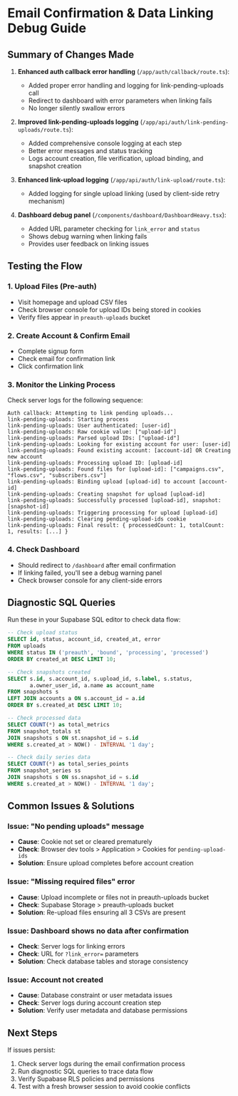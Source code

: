 # Email Confirmation & Data Linking Debug Guide

## Summary of Changes Made

1. **Enhanced auth callback error handling** (`/app/auth/callback/route.ts`):
   - Added proper error handling and logging for link-pending-uploads call
   - Redirect to dashboard with error parameters when linking fails
   - No longer silently swallow errors

2. **Improved link-pending-uploads logging** (`/app/api/auth/link-pending-uploads/route.ts`):
   - Added comprehensive console logging at each step
   - Better error messages and status tracking
   - Logs account creation, file verification, upload binding, and snapshot creation

3. **Enhanced link-upload logging** (`/app/api/auth/link-upload/route.ts`):
   - Added logging for single upload linking (used by client-side retry mechanism)

4. **Dashboard debug panel** (`/components/dashboard/DashboardHeavy.tsx`):
   - Added URL parameter checking for `link_error` and `status`
   - Shows debug warning when linking fails
   - Provides user feedback on linking issues

## Testing the Flow

### 1. Upload Files (Pre-auth)
- Visit homepage and upload CSV files
- Check browser console for upload IDs being stored in cookies
- Verify files appear in `preauth-uploads` bucket

### 2. Create Account & Confirm Email
- Complete signup form
- Check email for confirmation link
- Click confirmation link

### 3. Monitor the Linking Process
Check server logs for the following sequence:

```
Auth callback: Attempting to link pending uploads...
link-pending-uploads: Starting process
link-pending-uploads: User authenticated: [user-id]
link-pending-uploads: Raw cookie value: ["upload-id"]
link-pending-uploads: Parsed upload IDs: ["upload-id"]
link-pending-uploads: Looking for existing account for user: [user-id]
link-pending-uploads: Found existing account: [account-id] OR Creating new account
link-pending-uploads: Processing upload ID: [upload-id]
link-pending-uploads: Found files for [upload-id]: ["campaigns.csv", "flows.csv", "subscribers.csv"]
link-pending-uploads: Binding upload [upload-id] to account [account-id]
link-pending-uploads: Creating snapshot for upload [upload-id]
link-pending-uploads: Successfully processed [upload-id], snapshot: [snapshot-id]
link-pending-uploads: Triggering processing for upload [upload-id]
link-pending-uploads: Clearing pending-upload-ids cookie
link-pending-uploads: Final result: { processedCount: 1, totalCount: 1, results: [...] }
```

### 4. Check Dashboard
- Should redirect to `/dashboard` after email confirmation
- If linking failed, you'll see a debug warning panel
- Check browser console for any client-side errors

## Diagnostic SQL Queries

Run these in your Supabase SQL editor to check data flow:

```sql
-- Check upload status
SELECT id, status, account_id, created_at, error 
FROM uploads 
WHERE status IN ('preauth', 'bound', 'processing', 'processed')
ORDER BY created_at DESC LIMIT 10;

-- Check snapshots created
SELECT s.id, s.account_id, s.upload_id, s.label, s.status, 
       a.owner_user_id, a.name as account_name
FROM snapshots s
LEFT JOIN accounts a ON s.account_id = a.id
ORDER BY s.created_at DESC LIMIT 10;

-- Check processed data
SELECT COUNT(*) as total_metrics
FROM snapshot_totals st
JOIN snapshots s ON st.snapshot_id = s.id
WHERE s.created_at > NOW() - INTERVAL '1 day';

-- Check daily series data
SELECT COUNT(*) as total_series_points
FROM snapshot_series ss
JOIN snapshots s ON ss.snapshot_id = s.id
WHERE s.created_at > NOW() - INTERVAL '1 day';
```

## Common Issues & Solutions

### Issue: "No pending uploads" message
- **Cause**: Cookie not set or cleared prematurely
- **Check**: Browser dev tools > Application > Cookies for `pending-upload-ids`
- **Solution**: Ensure upload completes before account creation

### Issue: "Missing required files" error
- **Cause**: Upload incomplete or files not in preauth-uploads bucket
- **Check**: Supabase Storage > preauth-uploads bucket
- **Solution**: Re-upload files ensuring all 3 CSVs are present

### Issue: Dashboard shows no data after confirmation
- **Check**: Server logs for linking errors
- **Check**: URL for `?link_error=` parameters
- **Solution**: Check database tables and storage consistency

### Issue: Account not created
- **Cause**: Database constraint or user metadata issues
- **Check**: Server logs during account creation step
- **Solution**: Verify user metadata and database permissions

## Next Steps

If issues persist:
1. Check server logs during the email confirmation process
2. Run diagnostic SQL queries to trace data flow
3. Verify Supabase RLS policies and permissions
4. Test with a fresh browser session to avoid cookie conflicts
